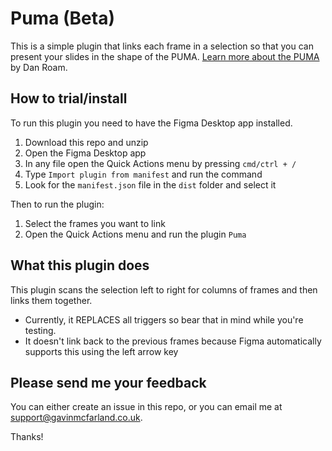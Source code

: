 # Puma (Beta)

This is a simple plugin that links each frame in a selection so that you can present your slides in the shape of the PUMA. [Learn more about the PUMA](https://www.youtube.com/watch?v=7oeKKkbybR0) by Dan Roam.

## How to trial/install

To run this plugin you need to have the Figma Desktop app installed.

1. Download this repo and unzip
1. Open the Figma Desktop app
2. In any file open the Quick Actions menu by pressing `cmd/ctrl + /`
3. Type `Import plugin from manifest` and run the command
4. Look for the `manifest.json` file in the `dist` folder and select it

Then to run the plugin:

1. Select the frames you want to link
2. Open the Quick Actions menu and run the plugin `Puma`

## What this plugin does

This plugin scans the selection left to right for columns of frames and then links them together.

- Currently, it REPLACES all triggers so bear that in mind while you're testing.
- It doesn't link back to the previous frames because Figma automatically supports this using the left arrow key

## Please send me your feedback

You can either create an issue in this repo, or you can email me at support@gavinmcfarland.co.uk.

Thanks!

